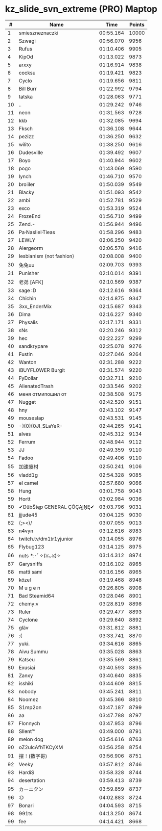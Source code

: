 # kz_slide_svn_extreme (PRO) Maptop

|  # | Name | Time | Points |
|-------------- | -------------- | -------------- | -------------- | 
| 1 | smieszneznaczki | 00:55.164 | 10000 | 
| 2 | Szwagi | 00:56.070 | 9956 | 
| 3 | Rufus | 01:10.406 | 9905 | 
| 4 | KipOd | 01:13.022 | 9873 | 
| 5 | arxxy | 01:16.914 | 9838 | 
| 6 | cocksu | 01:19.421 | 9823 | 
| 7 | Cyclo | 01:19.656 | 9811 | 
| 8 | Bill Burr | 01:22.992 | 9794 | 
| 9 | tatska | 01:28.063 | 9771 | 
| 10 | .. | 01:29.242 | 9746 | 
| 11 | neon | 01:31.563 | 9728 | 
| 12 | kkb | 01:32.085 | 9694 | 
| 13 | Fksch | 01:36.108 | 9644 | 
| 14 | pezizz | 01:36.250 | 9632 | 
| 15 | wilito | 01:38.250 | 9616 | 
| 16 | Dudesville | 01:39.492 | 9607 | 
| 17 | Boyo | 01:40.944 | 9602 | 
| 18 | pogo | 01:43.069 | 9590 | 
| 19 | lynch | 01:46.710 | 9570 | 
| 20 | broiiler | 01:50.039 | 9549 | 
| 21 | Blacky | 01:51.093 | 9542 | 
| 22 | ambi | 01:52.781 | 9529 | 
| 23 | exco | 01:53.319 | 9524 | 
| 24 | FrozeEnd | 01:56.710 | 9499 | 
| 25 | Zend.- | 01:56.944 | 9496 | 
| 26 | Pa·Nasliel·Tieas | 01:58.296 | 9483 | 
| 27 | LEWLY | 02:06.250 | 9420 | 
| 28 | Alergeorm | 02:06.578 | 9416 | 
| 29 | lesbianism (not fashion) | 02:08.008 | 9400 | 
| 30 | 兔兔uu | 02:09.703 | 9393 | 
| 31 | Punisher | 02:10.014 | 9391 | 
| 32 | 老弟 [AFK] | 02:10.569 | 9387 | 
| 33 | sage :D | 02:12.616 | 9364 | 
| 34 | Chichin | 02:14.875 | 9347 | 
| 35 | 3xx_EnderMix | 02:15.687 | 9343 | 
| 36 | Dima | 02:16.227 | 9340 | 
| 37 | Physalis | 02:17.171 | 9331 | 
| 38 | sNs | 02:20.246 | 9312 | 
| 39 | hec | 02:22.227 | 9299 | 
| 40 | sandkrypare | 02:25.078 | 9276 | 
| 41 | Fustin | 02:27.046 | 9264 | 
| 42 | Wanton | 02:31.288 | 9222 | 
| 43 | iBUYFL0WER Burgit | 02:31.574 | 9220 | 
| 44 | FyDollar | 02:32.711 | 9210 | 
| 45 | AlienatedTrash | 02:33.546 | 9202 | 
| 46 | меня отмипошил от | 02:38.508 | 9175 | 
| 47 | Nugget | 02:42.520 | 9151 | 
| 48 | hny | 02:43.102 | 9147 | 
| 49 | mouseslap | 02:43.531 | 9145 | 
| 50 | -}{0}{0JI_SLaYeR- | 02:44.265 | 9141 | 
| 51 | alves | 02:45.312 | 9134 | 
| 52 | Ferrum | 02:48.944 | 9112 | 
| 53 | JJ | 02:49.359 | 9110 | 
| 54 | Fadoo | 02:49.406 | 9110 | 
| 55 | 加速废材 | 02:50.241 | 9106 | 
| 56 | vladd1g | 02:54.328 | 9085 | 
| 57 | el camel | 02:57.680 | 9066 | 
| 58 | Hung | 03:01.758 | 9043 | 
| 59 | Hortt | 03:02.984 | 9036 | 
| 60 | ✔ĐûbŠŧęp GENERAL ÇŌÇĄĮŅĘ✔ | 03:03.796 | 9031 | 
| 61 | jjjude45 | 03:04.125 | 9030 | 
| 62 | (;><)/ | 03:07.055 | 9013 | 
| 63 | n4vyn | 03:12.616 | 8983 | 
| 64 | twitch.tv/dm1tr1yjunior | 03:14.055 | 8976 | 
| 65 | Flybug123 | 03:14.125 | 8975 | 
| 66 | nuts *:･ﾟ✧(ꈍᴗꈍ)✧ | 03:14.312 | 8974 | 
| 67 | Garysniffs | 03:16.102 | 8965 | 
| 68 | matti sami | 03:16.156 | 8965 | 
| 69 | közel | 03:19.468 | 8948 | 
| 70 | M u g e n | 03:26.805 | 8908 | 
| 71 | Bad Steamid64 | 03:28.046 | 8901 | 
| 72 | chemy:v | 03:28.819 | 8898 | 
| 73 | Ruler | 03:29.477 | 8893 | 
| 74 | Cyclone | 03:29.640 | 8892 | 
| 75 | gläv | 03:31.812 | 8881 | 
| 76 | :( | 03:33.741 | 8870 | 
| 77 | yuki. | 03:34.616 | 8865 | 
| 78 | Aivu Summu | 03:35.028 | 8863 | 
| 79 | Katseu | 03:35.569 | 8861 | 
| 80 | Exusiai | 03:40.593 | 8835 | 
| 81 | Zanxy | 03:40.640 | 8835 | 
| 82 | isshiki | 03:44.609 | 8815 | 
| 83 | nobody | 03:45.241 | 8811 | 
| 84 | Noomez | 03:45.366 | 8810 | 
| 85 | S1mp2on | 03:47.187 | 8799 | 
| 86 | aa | 03:47.788 | 8797 | 
| 87 | Flonnych | 03:47.953 | 8796 | 
| 88 | SIlent℡ | 03:49.000 | 8791 | 
| 89 | melon dog | 03:54.616 | 8763 | 
| 90 | oZ2ulcAfhTKCyXM | 03:56.258 | 8754 | 
| 91 | 摆！(数字哥) | 03:56.906 | 8751 | 
| 92 | Veeky | 03:57.812 | 8746 | 
| 93 | HardiS | 03:58.328 | 8744 | 
| 94 | desertation | 03:59.413 | 8739 | 
| 95 | カーニクン | 03:59.859 | 8737 | 
| 96 | :D | 04:02.883 | 8724 | 
| 97 | Bonari | 04:04.593 | 8715 | 
| 98 | 991ts | 04:13.250 | 8674 | 
| 99 | fee | 04:14.421 | 8668 | 

